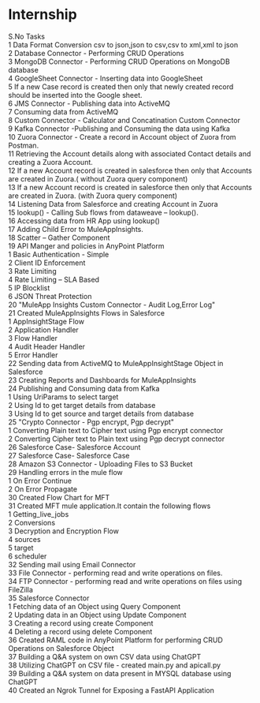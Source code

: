 # Internship
S.No	Tasks											
1	Data Format Conversion  csv to json,json to csv,csv to xml,xml to json										
2	Database Connector - Performing CRUD Operations											
3	MongoDB Connector - Performing CRUD Operations on MongoDB database											
4	GoogleSheet Connector - Inserting data into GoogleSheet  											
5	If a new Case record is created then only that newly created record should be inserted into the Google sheet.											
6	JMS Connector - Publishing data into ActiveMQ											
7	Consuming data from ActiveMQ											
8	Custom Connector - Calculator and Concatination Custom Connector											
9	Kafka Connector -Publishing and Consuming the data using Kafka											
10	Zuora Connector - Create a record in Account object of Zuora from Postman.											
11	Retrieving the Account details along with associated Contact details and creating a Zuora Account.											
12	If a new Account record is created in salesforce then only that Accounts are created in Zuora.( without Zuora query component)											
13	If a new Account record is created in salesforce then only that Accounts are created in Zuora. (with Zuora query component)											
14	Listening Data from Salesforce and creating Account in Zuora 											
15	lookup() - Calling Sub flows from dataweave – lookup().											
16	Accessing data from HR App using lookup() 											
17	Adding Child Error to MuleAppInsights.											
18	Scatter – Gather Component											
19	API Manger and policies in AnyPoint Platform											
	    1	Basic Authentication - Simple										
	    2	Client ID Enforcement										
	    3	Rate Limiting										
	    4	Rate Limiting – SLA Based										
	    5	IP Blocklist										
	    6	JSON Threat Protection										
20	"MuleApp Insights Custom Connector - Audit Log,Error Log"											
21	Created MuleAppInsights Flows in Salesforce  											
    	1	AppInsightStage Flow										
    	2	Application Handler										
    	3	Flow Handler										
    	4	Audit Header Handler										
    	5	Error Handler										
22	Sending data from ActiveMQ to MuleAppInsightStage Object in Salesforce											
23	Creating Reports and Dashboards for MuleAppInsights											
24	Publishing and Consuming data from Kafka 											
    	1	Using UriParams to select target 										
	    2	Using Id to get target details from database										
	    3	Using  Id to get source and target details from database										
25	"Crypto Connector - Pgp encrypt, Pgp decrypt"											
    	1	Converting Plain text to Cipher text using Pgp encrypt connector										
	    2	Converting  Cipher text to Plain text using Pgp decrypt connector										
26	Salesforce Case- Salesforce Account 											
27	Salesforce Case- Salesforce Case											
28	Amazon S3 Connector - Uploading Files to S3 Bucket											
29	Handling errors in the mule flow											
	    1	On Error Continue										
	    2	On Error Propagate										
30	Created Flow Chart for MFT											
31	Created MFT mule application.It contain the following flows											
	   1	Getting_live_jobs										
	   2	Conversions										
	   3	Decryption and Encryption Flow										
	   4	sources										
	   5	target										
	   6	scheduler										
32	Sending mail using Email Connector 											
33	File Connector - performing read and write operations on files.											
34	FTP Connector - performing read and write operations on files using FileZilla											
35	Salesforce Connector											
	   1	Fetching  data of an Object using Query Component										
	   2	Updating data in an  Object using Update Component										
	   3	Creating a record using create Component										
	   4	Deleting a record using delete Component										
36	Created RAML code in AnyPoint Platform for performing CRUD Operations on Salesforce Object											
37	Building a Q&A system on own CSV data using ChatGPT											
38	Utilizing ChatGPT on CSV file - created main.py and apicall.py 											
39	Building a Q&A system on  data present in MYSQL database using ChatGPT											
40	Created an Ngrok Tunnel for Exposing a FastAPI Application
